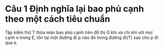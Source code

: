 # Câu 1 Định nghĩa lại bao phủ cạnh theo một cách tiêu chuẩn
Tập kiểm thử T thỏa mãn bao phủ cạnh trên đồ thị G khi và chỉ khi với mọi cạnh e trong E, tồn tại một đường đi p nào đó trong đường đi(T) sao cho p đi qua e.